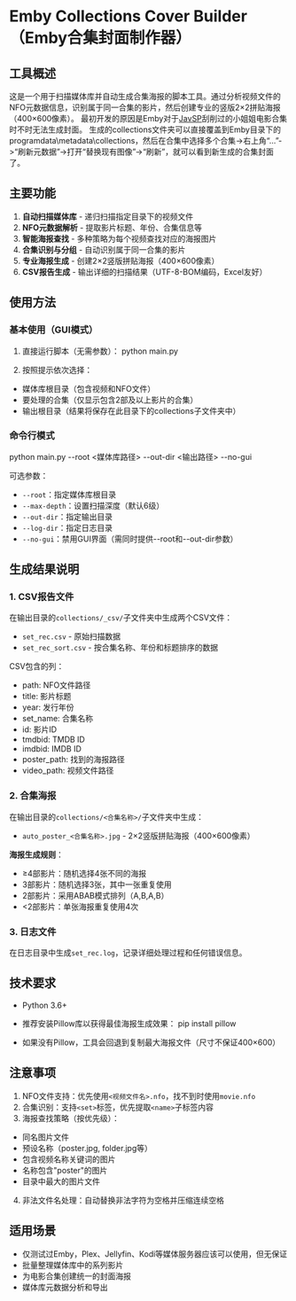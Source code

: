 # Emby Collections Cover Builder （Emby合集封面制作器）

## 工具概述

这是一个用于扫描媒体库并自动生成合集海报的脚本工具。通过分析视频文件的NFO元数据信息，识别属于同一合集的影片，然后创建专业的竖版2×2拼贴海报（400×600像素）。
最初开发的原因是Emby对于[JavSP](https://github.com/Yuukiy/JavSP/)刮削过的小姐姐电影合集时不时无法生成封面。
生成的collections文件夹可以直接覆盖到Emby目录下的programdata\metadata\collections，然后在合集中选择多个合集->右上角“...”->“刷新元数据”->打开“替换现有图像”->“刷新”，就可以看到新生成的合集封面了。

## 主要功能

1. **自动扫描媒体库** - 递归扫描指定目录下的视频文件
2. **NFO元数据解析** - 提取影片标题、年份、合集信息等
3. **智能海报查找** - 多种策略为每个视频查找对应的海报图片
4. **合集识别与分组** - 自动识别属于同一合集的影片
5. **专业海报生成** - 创建2×2竖版拼贴海报（400×600像素）
6. **CSV报告生成** - 输出详细的扫描结果（UTF-8-BOM编码，Excel友好）

## 使用方法

### 基本使用（GUI模式）

1. 直接运行脚本（无需参数）：
python main.py


2. 按照提示依次选择：
- 媒体库根目录（包含视频和NFO文件）
- 要处理的合集（仅显示包含2部及以上影片的合集）
- 输出根目录（结果将保存在此目录下的collections子文件夹中）

### 命令行模式
python main.py --root <媒体库路径> --out-dir <输出路径> --no-gui


可选参数：
- `--root`：指定媒体库根目录
- `--max-depth`：设置扫描深度（默认6级）
- `--out-dir`：指定输出目录
- `--log-dir`：指定日志目录
- `--no-gui`：禁用GUI界面（需同时提供--root和--out-dir参数）

## 生成结果说明

### 1. CSV报告文件

在输出目录的`collections/_csv/`子文件夹中生成两个CSV文件：

- `set_rec.csv` - 原始扫描数据
- `set_rec_sort.csv` - 按合集名称、年份和标题排序的数据

CSV包含的列：
- path: NFO文件路径
- title: 影片标题
- year: 发行年份
- set_name: 合集名称
- id: 影片ID
- tmdbid: TMDB ID
- imdbid: IMDB ID
- poster_path: 找到的海报路径
- video_path: 视频文件路径

### 2. 合集海报

在输出目录的`collections/<合集名称>/`子文件夹中生成：

- `auto_poster_<合集名称>.jpg` - 2×2竖版拼贴海报（400×600像素）

**海报生成规则**：
- ≥4部影片：随机选择4张不同的海报
- 3部影片：随机选择3张，其中一张重复使用
- 2部影片：采用ABAB模式排列（A,B,A,B）
- <2部影片：单张海报重复使用4次

### 3. 日志文件

在日志目录中生成`set_rec.log`，记录详细处理过程和任何错误信息。

## 技术要求

- Python 3.6+
- 推荐安装Pillow库以获得最佳海报生成效果：
pip install pillow

- 如果没有Pillow，工具会回退到复制最大海报文件（尺寸不保证400×600）

## 注意事项

1. NFO文件支持：优先使用`<视频文件名>.nfo`，找不到时使用`movie.nfo`
2. 合集识别：支持`<set>`标签，优先提取`<name>`子标签内容
3. 海报查找策略（按优先级）：
 - 同名图片文件
 - 预设名称（poster.jpg, folder.jpg等）
 - 包含视频名称关键词的图片
 - 名称包含"poster"的图片
 - 目录中最大的图片文件
4. 非法文件名处理：自动替换非法字符为空格并压缩连续空格

## 适用场景

- 仅测试过Emby，Plex、Jellyfin、Kodi等媒体服务器应该可以使用，但无保证
- 批量整理媒体库中的系列影片
- 为电影合集创建统一的封面海报
- 媒体库元数据分析和导出


